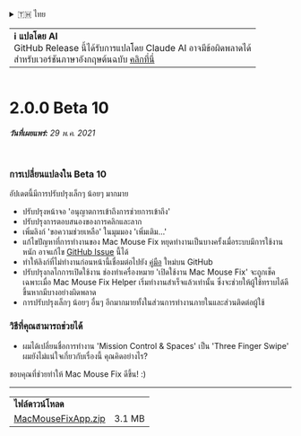 <details>
<summary>🇹🇭 ไทย</summary>

[🇬🇧 English (GitHub)](https://github.com/noah-nuebling/mac-mouse-fix/releases/tag/2.0.0-Beta-10)\
[🇦🇩 Català](https://redirect.macmousefix.com/?target=mmf-release&tag=2.0.0-Beta-10&locale=ca)\
[🇩🇪 Deutsch](https://redirect.macmousefix.com/?target=mmf-release&tag=2.0.0-Beta-10&locale=de)\
[🇪🇸 Español](https://redirect.macmousefix.com/?target=mmf-release&tag=2.0.0-Beta-10&locale=es)\
[🇫🇷 Français](https://redirect.macmousefix.com/?target=mmf-release&tag=2.0.0-Beta-10&locale=fr)\
[🇮🇩 Indonesia](https://redirect.macmousefix.com/?target=mmf-release&tag=2.0.0-Beta-10&locale=id)\
[🇮🇹 Italiano](https://redirect.macmousefix.com/?target=mmf-release&tag=2.0.0-Beta-10&locale=it)\
[🇭🇺 Magyar](https://redirect.macmousefix.com/?target=mmf-release&tag=2.0.0-Beta-10&locale=hu)\
[🇳🇱 Nederlands](https://redirect.macmousefix.com/?target=mmf-release&tag=2.0.0-Beta-10&locale=nl)\
[🇵🇱 Polski](https://redirect.macmousefix.com/?target=mmf-release&tag=2.0.0-Beta-10&locale=pl)\
[🇧🇷 Português (Brasil)](https://redirect.macmousefix.com/?target=mmf-release&tag=2.0.0-Beta-10&locale=pt-BR)\
[🇵🇹 Português (Portugal)](https://redirect.macmousefix.com/?target=mmf-release&tag=2.0.0-Beta-10&locale=pt-PT)\
[🇷🇴 Română](https://redirect.macmousefix.com/?target=mmf-release&tag=2.0.0-Beta-10&locale=ro)\
[🇸🇪 Svenska](https://redirect.macmousefix.com/?target=mmf-release&tag=2.0.0-Beta-10&locale=sv)\
[🇻🇳 Tiếng Việt](https://redirect.macmousefix.com/?target=mmf-release&tag=2.0.0-Beta-10&locale=vi)\
[🇹🇷 Türkçe](https://redirect.macmousefix.com/?target=mmf-release&tag=2.0.0-Beta-10&locale=tr)\
[🇨🇿 Čeština](https://redirect.macmousefix.com/?target=mmf-release&tag=2.0.0-Beta-10&locale=cs)\
[🇬🇷 Ελληνικά](https://redirect.macmousefix.com/?target=mmf-release&tag=2.0.0-Beta-10&locale=el)\
[🇷🇺 Русский](https://redirect.macmousefix.com/?target=mmf-release&tag=2.0.0-Beta-10&locale=ru)\
[🇺🇦 Українська](https://redirect.macmousefix.com/?target=mmf-release&tag=2.0.0-Beta-10&locale=uk)\
[🇮🇱 עברית](https://redirect.macmousefix.com/?target=mmf-release&tag=2.0.0-Beta-10&locale=he)\
[🇸🇦 العربية](https://redirect.macmousefix.com/?target=mmf-release&tag=2.0.0-Beta-10&locale=ar)\
[🇮🇳 हिन्दी](https://redirect.macmousefix.com/?target=mmf-release&tag=2.0.0-Beta-10&locale=hi)\
**🇹🇭 ไทย**\
[🇨🇳 中文 (简体)](https://redirect.macmousefix.com/?target=mmf-release&tag=2.0.0-Beta-10&locale=zh-Hans)\
[🇨🇳 中文 (繁體)](https://redirect.macmousefix.com/?target=mmf-release&tag=2.0.0-Beta-10&locale=zh-Hant)\
[🇭🇰 中文（香港)](https://redirect.macmousefix.com/?target=mmf-release&tag=2.0.0-Beta-10&locale=zh-HK)\
[🇯🇵 日本語](https://redirect.macmousefix.com/?target=mmf-release&tag=2.0.0-Beta-10&locale=ja)\
[🇰🇷 한국어](https://redirect.macmousefix.com/?target=mmf-release&tag=2.0.0-Beta-10&locale=ko)\
[Help translate Mac Mouse Fix to different languages!](https://github.com/noah-nuebling/mac-mouse-fix/discussions/731)
</details>
<table align=><td>
<b>ℹ️ แปลโดย AI</b><br>
GitHub Release นี้ได้รับการแปลโดย Claude AI อาจมีข้อผิดพลาดได้<br>
สำหรับเวอร์ชันภาษาอังกฤษต้นฉบับ <a href="https://github.com/noah-nuebling/mac-mouse-fix/releases/tag/2.0.0-Beta-10">คลิกที่นี่</a>
</td></table>

<table></table>

# 2.0.0 Beta 10
***วันที่เผยแพร่:** 29 พ.ค. 2021*

<br>

### การเปลี่ยนแปลงใน Beta 10

อัปเดตนี้มีการปรับปรุงเล็กๆ น้อยๆ มากมาย

- ปรับปรุงหน้าจอ 'อนุญาตการเข้าถึงการช่วยการเข้าถึง'
- ปรับปรุงการตอบสนองของการคลิกและลาก
- เพิ่มลิงก์ 'ขอความช่วยเหลือ' ในมุมมอง 'เพิ่มเติม...'
- แก้ไขปัญหาที่การทำงานของ Mac Mouse Fix หยุดทำงานเป็นบางครั้งเมื่อระบบมีการใช้งานหนัก อาจแก้ไข [GitHub Issue](https://github.com/noah-nuebling/mac-mouse-fix/issues/111) นี้ได้
- ทำให้ลิงก์ที่ไม่ทำงานก่อนหน้านี้เชื่อมต่อไปยัง [คู่มือ](https://github.com/noah-nuebling/mac-mouse-fix/discussions/categories/guides) ใหม่บน GitHub
- ปรับปรุงกลไกการเปิดใช้งาน ช่องทำเครื่องหมาย 'เปิดใช้งาน Mac Mouse Fix' จะถูกเช็คเฉพาะเมื่อ Mac Mouse Fix Helper เริ่มทำงานสำเร็จแล้วเท่านั้น ซึ่งจะช่วยให้ผู้ใช้ทราบได้ดีขึ้นหากมีบางอย่างผิดพลาด
- การปรับปรุงเล็กๆ น้อยๆ อื่นๆ อีกมากมายทั้งในส่วนการทำงานภายในและส่วนติดต่อผู้ใช้

### วิธีที่คุณสามารถช่วยได้
- ผมได้เปลี่ยนชื่อการทำงาน 'Mission Control & Spaces' เป็น 'Three Finger Swipe' ผมยังไม่แน่ใจเกี่ยวกับเรื่องนี้ คุณคิดอย่างไร?

ขอบคุณที่ช่วยทำให้ Mac Mouse Fix ดีขึ้น! :)

---

<table align="start">
<tr>
    <td colspan=2>
        <b>ไฟล์ดาวน์โหลด</b>
    </td>
</tr>
<tr>
    <td><a href="https://github.com/noah-nuebling/mac-mouse-fix/releases/download/2.0.0-Beta-10/MacMouseFixApp.zip">MacMouseFixApp.zip</a></td>
    <td>3.1 MB</td>
</tr>
</table>